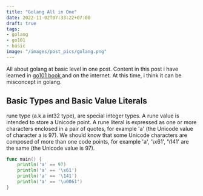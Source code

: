 ```yaml
---
title: "Golang All in One"
date: 2022-11-02T07:33:22+07:00
draft: true
tags:
- golang
- go101
- basic
image: "/images/post_pics/golang.png"
---
```


All about golang at basic level in one post. Content in this post i have learned in [go101 book ](https://go101.org/) and on the internet. At this time, i think it can be misconcept in golang.


## Basic Types and Basic Value Literals

rune type (a.k.a int32 type), are special integer types. A rune value is intended to store a Unicode point. A rune literal is expressed as one or more characters enclosed in a pair of quotes, for example 'a' (the Unicode value of character a is 97). We should know that some Unicode characters are composed of more than one code points, for example 'a', '\x61', '\141' are the same (the Unicode value is 97).

```go
func main() {
	println('a' == 97)
	println('a' == '\x61')
	println('a' == '\141')
	println('a' == '\u0061')
}
```